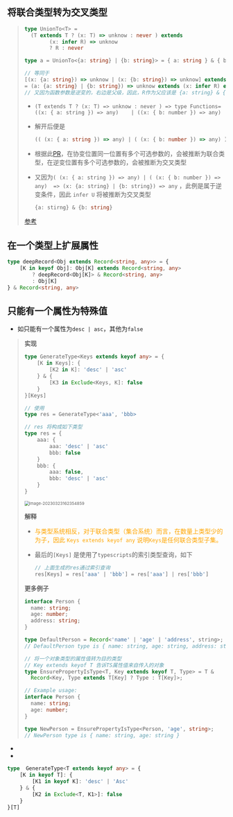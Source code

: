 ## 将联合类型转为交叉类型

> ```ts
> type UnionTo<T> = 
> 	(T extends T ? (x: T) => unknow : never ) extends
>         (x: infer R) => unknow
>         ? R : never
> ```
>
> ```ts
> type a = UnionTo<{a: string} | {b: string}> = { a: string } & { b: string };
> 
> // 等同于
> [(x: {a: string}) => unknow | (x: {b: string}) => unknow] extends (x: infer R) => unknow
> = (a: {a: string} | {b: string}) => unknow extends (x: infer R) extends unknow
> // 又因为函数参数是逆变的，右边是父级，因此，R作为父应该是 {a: string} & {b: string}
> ```
>
> - `(T extends T ? (x: T) => unknow : never ) => type Functions= ((x: { a: string }) => any)    | ((x: { b: number }) => any)`
>
> - 解开后便是 
>
>   ```ts
>   (( (x: { a: string }) => any) | ( (x: { b: number }) => any) ) extends (x: infer P) => any ? P : never 
>   ```
>
> - 根据此[PR](https://github.com/Microsoft/TypeScript/pull/21496)，在协变位置同一位置有多个可选参数的，会被推断为联合类型，在逆变位置有多个可选参数的，会被推断为交叉类型
>
> - 又因为`( (x: { a: string }) => any) | ( (x: { b: number }) => any)  => (x: {a: string} | {b: string}) => any` ，此例是属于逆变条件，因此 `infer U` 将被推断为交叉类型
>
>   ```ts
>   {a: stirng} & {b: string}
>   ```
>
> [参考](https://juejin.cn/post/7089343822794227748)





## 在一个类型上扩展属性

```ts
type deepRecord<Obj extends Record<string, any>> = {
    [K in keyof Obj]: Obj[K] extends Record<string, any>
    	? deepRecord<Obj[K]> & Record<string, any>
    	: Obj[K]
} & Record<string, any>
```

## 只能有一个属性为特殊值

- 如只能有一个属性为`desc | asc`，其他为`false`

> **实现**
>
> ```ts
> type GenerateType<Keys extends keyof any> = {
>     [K in Keys]: {
>         [K2 in K]: 'desc' | 'asc'
>     } & {
>         [K3 in Exclude<Keys, K]: false
>     }
> }[Keys]
> 
> // 使用
> type res = GenerateType<'aaa', 'bbb>
> 
> // res 将构成如下类型
> type res = {
>     aaa: {
>         aaa: 'desc' | 'asc'
>         bbb: false
>     }
>     bbb: {
>         aaa: false,
>         bbb: 'desc' | 'asc'
>     }
> }  
> ```
>
> <img src="https://cdn.jsdelivr.net/gh/FrancisSaber/image/markdown-Image202303231624107.png" alt="image-20230323162354859" style="zoom:67%;" />
>
> **解释**
>
> - <font color="orange">与类型系统相反，对于联合类型（集合系统）而言，在数量上类型少的为子，因此 `Keys extends keyof any` 说明`Keys`是任何联合类型子集。</font>
>
> - 最后的`[Keys]` 是使用了`typescripts`的索引类型查询，如下
>
>   ```ts
>   // 上面生成的res通过索引查询
>   res[Keys] = res['aaa' | 'bbb'] = res['aaa'] | res['bbb']
>   ```
>
> **更多例子**
>
> ```ts
> interface Person {
>   name: string;
>   age: number;
>   address: string;
> }
> 
> type DefaultPerson = Record<'name' | 'age' | 'address', string>;
> // DefaultPerson type is { name: string, age: string, address: string }
> ```
>
> ```ts
> // 将一个对象类型的属性值转为目的类型
> // Key extends keyof T 告诉TS属性值来自传入的对象
> type EnsurePropertyIsType<T, Key extends keyof T, Type> = T & 
> 	Record<Key, Type extends T[Key] ? Type : T[Key]>;
> 
> // Example usage:
> interface Person {
>   name: string;
>   age: number;
> }
> 
> type NewPerson = EnsurePropertyIsType<Person, 'age', string>;
> // NewPerson type is { name: string, age: string }
> ```

- 
- 

```ts
type  GenerateType<T extends keyof any> = {
    [K in keyof T]: {
        [K1 in keyof K]: 'desc' | 'Asc'
    } & {
        [K2 in Exclude<T, K1>]: false
    }
}[T]
```

 